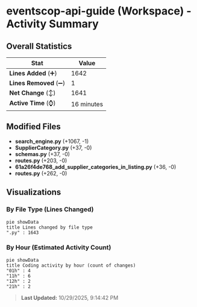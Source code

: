 # eventscop-api-guide (Workspace) - Activity Summary 

## Overall Statistics

| Stat                   | Value                                                             |
| ---------------------- | ----------------------------------------------------------------- |
| **Lines Added** (➕)   | 1642                                          |
| **Lines Removed** (➖) | 1                                        |
| **Net Change** (↕)    | 1641                |
| **Active Time** (⌚)   | 16 minutes |


## Modified Files
- **search_engine.py** (+1067, -1)
- **SupplierCategory.py** (+37, -0)
- **schemas.py** (+37, -0)
- **routes.py** (+203, -0)
- **61a26f4de768_add_supplier_categories_in_listing.py** (+36, -0)
- **routes.py** (+262, -0)

## Visualizations

### By File Type (Lines Changed)

```mermaid
pie showData
title Lines changed by file type
".py" : 1643
```

### By Hour (Estimated Activity Count)

```mermaid
pie showData
title Coding activity by hour (count of changes)
"01h" : 4
"11h" : 6
"12h" : 2
"21h" : 2
```


> **Last Updated:** 10/29/2025, 9:14:42 PM